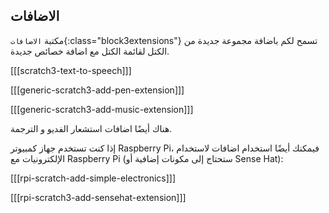## الاضافات

مكتبة `الاضافات`{:class="block3extensions"} تسمح لكم باضافة مجموعة جديدة من الكتل لقائمة الكتل مع اضافة خصائص جديدة.

[[[scratch3-text-to-speech]]]

[[[generic-scratch3-add-pen-extension]]]

[[[generic-scratch3-add-music-extension]]]

هناك أيضًا اضافات استشعار الفديو و الترجمة.

إذا كنت تستخدم جهاز كمبيوتر Raspberry Pi، فيمكنك أيضًا استخدام اضافات لاستخدام الإلكترونيات مع Raspberry Pi (ستحتاج إلى مكونات إضافية أو Sense Hat):

[[[rpi-scratch-add-simple-electronics]]]

[[[rpi-scratch3-add-sensehat-extension]]]
